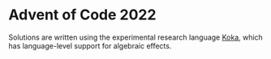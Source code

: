 # Advent of Code 2022

Solutions are written using the experimental research language [Koka](http://koka-lang.org), which has language-level support for algebraic effects.
